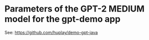 # Parameters of the GPT-2 MEDIUM model for the gpt-demo app

See: https://github.com/huplay/demo-gpt-java
